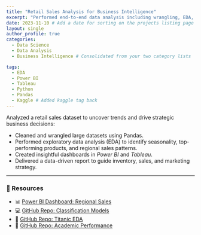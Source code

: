 ```yaml
---
title: "Retail Sales Analysis for Business Intelligence"
excerpt: "Performed end-to-end data analysis including wrangling, EDA, visualization, and business insights using Power BI, Tableau, and Python."
date: 2023-11-10 # Add a date for sorting on the projects listing page (YYYY-MM-DD)
layout: single
author_profile: true
categories:
  - Data Science
  - Data Analysis
  - Business Intelligence # Consolidated from your two category lists

tags:
  - EDA
  - Power BI
  - Tableau
  - Python
  - Pandas
  - Kaggle # Added kaggle tag back
---
```


Analyzed a retail sales dataset to uncover trends and drive strategic business decisions:

- Cleaned and wrangled large datasets using Pandas.
- Performed exploratory data analysis (EDA) to identify seasonality, top-performing products, and regional sales patterns.
- Created insightful dashboards in *Power BI* and *Tableau*.
- Delivered a data-driven report to guide inventory, sales, and marketing strategy.

---

### 🔗 Resources

- 📊 [Power BI Dashboard: Regional Sales](https://mkuac-my.sharepoint.com/:u:/g/personal/dorothyawino_mylife_mku_ac_ke/EX6PHzAYmZFOp3xkXg0UHRcBC0d8-xrD_j7p_3u1FznD3A?e=iZ08Sd)
- 💻 [GitHub Repo: Classification Models](https://github.com/Awino614/DATA-WRANGLING/blob/main/CLASSIFICATION_MODELS.ipynb)
- 📁 [GitHub Repo: Titanic EDA](https://github.com/Awino614/DATA-WRANGLING/blob/main/TITANIC_EXPLORATORY_DATA_ANALYSIS.ipynb)
- 🔧 [GitHub Repo: Academic Performance](https://github.com/Awino614/DATA-WRANGLING/blob/main/Copy_of_LINK_BETWEEN_STUDENT_WELLBEING_%26_ACADEMICSUCCESS.ipynb)



